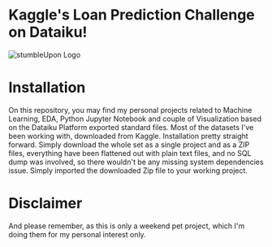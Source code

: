 # Kaggle's  Loan Prediction Challenge on Dataiku!
![stumbleUpon Logo](/images/stumbleupon.jpg)

# Installation
On this repository, you may find my personal projects related to Machine Learning, EDA, Python Jupyter Notebook and couple of Visualization based on the Dataiku Platform exported standard files. Most of the datasets I've been working with, downloaded from Kaggle. Installation pretty straight forward. Simply download the whole set as a single project and as a ZIP files, everything have been flattened out with plain text files, and no SQL dump was involved, so there wouldn't be any missing system dependencies issue. Simply imported the downloaded Zip file to your working project.

# Disclaimer
And please remember, as this is only a weekend pet project, which I'm doing them for my personal interest only.